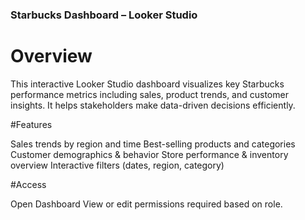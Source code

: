 ### Starbucks Dashboard – Looker Studio
# Overview

This interactive Looker Studio dashboard visualizes key Starbucks performance metrics including sales, product trends, and customer insights. It helps stakeholders make data-driven decisions efficiently.

#Features

Sales trends by region and time
Best-selling products and categories
Customer demographics & behavior
Store performance & inventory overview
Interactive filters (dates, region, category)

#Access

Open Dashboard
View or edit permissions required based on role.
